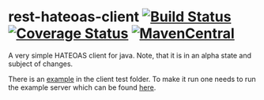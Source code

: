 # rest-hateoas-client [![Build Status](https://travis-ci.org/Mercateo/rest-hateoas-client.svg?branch=master)](https://travis-ci.org/Mercateo/rest-hateoas-client) [![Coverage Status](https://coveralls.io/repos/github/Mercateo/rest-hateoas-client/badge.svg)](https://coveralls.io/github/Mercateo/rest-hateoas-client?branch=master) [![MavenCentral](https://img.shields.io/maven-central/v/com.mercateo.rest/rest-hateoas-client.svg)](http://search.maven.org/#search%7Cgav%7C1%7Cg%3A%22com.mercateo.rest%22%20AND%20a%3A%22rest-hateoas-client%22) 


A very simple HATEOAS client for java. Note, that it is in an alpha state and subject of changes. 

There is an  [example](rest-hateoas-client/src/test/java/com/mercateo/rest/hateoas/client/example/Example.java) in the client test folder. To make it run one needs to run the example server which can be found [here](https://github.com/Mercateo/rest-demo-feature).

    
